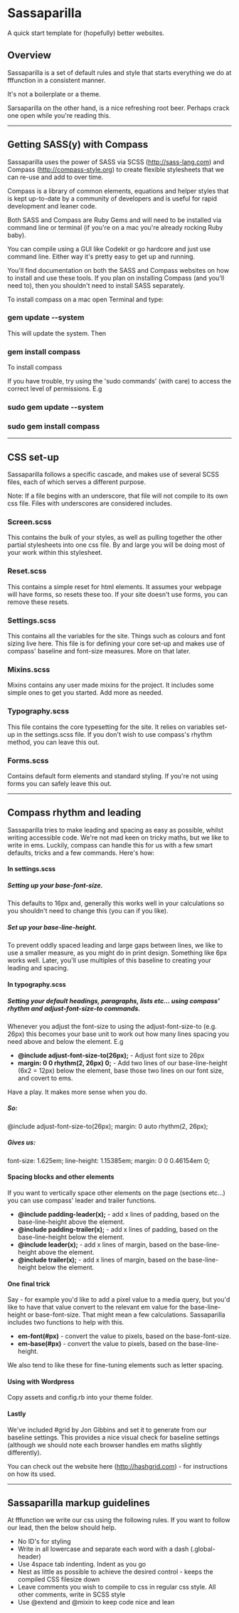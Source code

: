 # Sassaparilla

A quick start template for (hopefully) better websites.

## Overview

Sassaparilla is a set of default rules and style that starts everything we do at fffunction in a consistent manner. 

It's not a boilerplate or a theme.

Sarsaparilla on the other hand, is a nice refreshing root beer. Perhaps crack one open while you're reading this.

---

## Getting SASS(y) with Compass

Sassaparilla uses the power of SASS via SCSS (http://sass-lang.com) and Compass (http://compass-style.org) to create flexible stylesheets that we can re-use and add to over time.

Compass is a library of common elements, equations and helper styles that is kept up-to-date by a community of developers and is useful for rapid development and leaner code.

Both SASS and Compass are Ruby Gems and will need to be installed via command line or terminal (if you're on a mac you're already rocking Ruby baby).

You can compile using a GUI like Codekit or go hardcore and just use command line. Either way it's pretty easy to get up and running.

You'll find documentation on both the SASS and Compass websites on how to install and use these tools. If you plan on installing Compass (and you'll need to), then you shouldn't need to install SASS separately. 

To install compass on a mac open Terminal and type:

### gem update --system 
This will update the system. Then

### gem install compass
To install compass

If you have trouble, try using the 'sudo commands' (with care) to access the correct level of permissions. E.g

### sudo gem update --system 
### sudo gem install compass

--- 

## CSS set-up

Sassaparilla follows a specific cascade, and makes use of several SCSS files, each of which serves a different purpose.

Note: If a file begins with an underscore, that file will not compile to its own css file. Files with underscores are considered includes.

### Screen.scss

This contains the bulk of your styles, as well as pulling together the other partial stylesheets into one css file. 
By and large you will be doing most of your work within this stylesheet.

### Reset.scss

This contains a simple reset for html elements. It assumes your webpage will have forms, so resets these too. If your site doesn't use forms, you can remove these resets.

### Settings.scss

This contains all the variables for the site. Things such as colours and font sizing live here. This file is for defining your core set-up and makes use of compass' baseline and font-size measures. More on that later.

### Mixins.scss

Mixins contains any user made mixins for the project. It includes some simple ones to get you started. Add more as needed.

### Typography.scss

This file contains the core typesetting for the site. It relies on variables set-up in the settings.scss file. If you don't wish to use compass's rhythm method, you can leave this out.

### Forms.scss

Contains default form elements and standard styling. If you're not using forms you can safely leave this out.

--- 

## Compass rhythm and leading

Sassaparilla tries to make leading and spacing as easy as possible, whilst writing accessible code. We're not mad keen on tricky maths, but we like to write in ems. Luckily, compass can handle this for us with a few smart defaults, tricks and a few commands. Here's how:

#### In settings.scss

##### Setting up your base-font-size. 
This defaults to 16px and, generally this works well in your calculations so you shouldn't need to change this (you can if you like).

##### Set up your base-line-height. 
To prevent oddly spaced leading and large gaps between lines, we like to use a smaller measure, as you might do in print design. Something like 6px works well. Later, you'll use multiples of this baseline to creating your leading and spacing. 

#### In typography.scss

##### Setting your default headings, paragraphs, lists etc… using compass' rhythm and adjust-font-size-to commands. 
Whenever you adjust the font-size to using the adjust-font-size-to (e.g. 26px) this becomes your base unit to work out how many lines spacing you need above and below the element. E.g

- **@include adjust-font-size-to(26px);** - Adjust font size to 26px
- **margin: 0 0 rhythm(2, 26px) 0;**  - Add two lines of our base-line-height (6x2 = 12px) below the element, base those two lines on our font size, and covert to ems. 

Have a play. It makes more sense when you do.

##### So:
@include adjust-font-size-to(26px); 
margin: 0 auto rhythm(2, 26px);    

##### Gives us:					
font-size: 1.625em;
line-height: 1.15385em;
margin: 0 0 0.46154em 0;

#### Spacing blocks and other elements

If you want to vertically space other elements on the page (sections etc…) you can use compass' leader and trailer functions.

- **@include padding-leader(x);** - add x lines of padding, based on the base-line-height above the element. 
- **@include padding-trailer(x);** - add x lines of padding, based on the base-line-height below the element.
- **@include leader(x);** - add x lines of margin, based on the base-line-height above the element. 
- **@include trailer(x);** - add x lines of margin, based on the base-line-height below the element.

#### One final trick

Say - for example you'd like to add a pixel value to a media query, but you'd like to have that value convert to the relevant em value for the base-line-height or base-font-size. That might mean a few calculations. Sassaparilla includes two functions to help with this.

- **em-font(#px)** - convert the value to pixels, based on the base-font-size.
- **em-base(#px)** - convert the value to pixels, based on the base-line-height.

We also tend to like these for fine-tuning elements such as letter spacing. 


#### Using with Wordpress

Copy assets and config.rb into your theme folder.

#### Lastly

We've included #grid by Jon Gibbins and set it to generate from our baseline settings. This provides a nice visual check for baseline settings (although we should note each browser handles em maths slightly differently).

You can check out the website here (http://hashgrid.com) - for instructions on how its used.

---

## Sassaparilla markup guidelines

At fffunction we write our css using the following rules. If you want to follow our lead, then the below should help.

- No ID's for styling
- Write in all lowercase and separate each word with a dash (.global-header)
- Use 4space tab indenting. Indent as you go
- Nest as little as possible to achieve the desired control - keeps the compiled CSS filesize down
- Leave comments you wish to compile to css in regular css style. All other comments, write in SCSS style
- Use @extend and @mixin to keep code nice and lean

